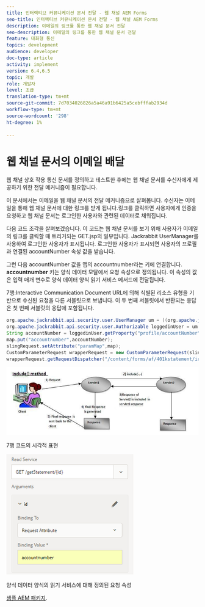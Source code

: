 ```yaml
---
title: 인터랙티브 커뮤니케이션 문서 전달 - 웹 채널 AEM Forms
seo-title: 인터랙티브 커뮤니케이션 문서 전달 - 웹 채널 AEM Forms
description: 이메일의 링크를 통한 웹 채널 문서 전달
seo-description: 이메일의 링크를 통한 웹 채널 문서 전달
feature: 대화형 통신
topics: development
audience: developer
doc-type: article
activity: implement
version: 6.4,6.5
topic: 개발
role: 개발자
level: 초급
translation-type: tm+mt
source-git-commit: 7d7034026826a5a46a91b6425a5cebfffab2934d
workflow-type: tm+mt
source-wordcount: '298'
ht-degree: 1%

---
```



# 웹 채널 문서의 이메일 배달

웹 채널 상호 작용 통신 문서를 정의하고 테스트한 후에는 웹 채널 문서를 수신자에게 제공하기 위한 전달 메커니즘이 필요합니다.

이 문서에서는 이메일을 웹 채널 문서의 전달 메커니즘으로 살펴봅니다. 수신자는 이메일을 통해 웹 채널 문서에 대한 링크를 받게 됩니다.링크를 클릭하면 사용자에게 인증을 요청하고 웹 채널 문서는 로그인한 사용자와 관련된 데이터로 채워집니다.

다음 코드 조각을 살펴보겠습니다. 이 코드는 웹 채널 문서를 보기 위해 사용자가 이메일의 링크를 클릭할 때 트리거되는 GET.jsp의 일부입니다. Jackrabbit UserManager를 사용하여 로그인한 사용자가 표시됩니다. 로그인한 사용자가 표시되면 사용자의 프로필과 연결된 accountNumber 속성 값을 받습니다.

그런 다음 accountNumber 값을 맵의 accountnumber라는 키에 연결합니다. **accountnumber** 키는 양식 데이터 모달에서 요청 속성으로 정의됩니다. 이 속성의 값은 입력 매개 변수로 양식 데이터 양식 읽기 서비스 메서드에 전달됩니다.

7행:Interactive Communication Document URL에 의해 식별된 리소스 유형을 기반으로 수신된 요청을 다른 서블릿으로 보냅니다. 이 두 번째 서블릿에서 반환되는 응답은 첫 번째 서블릿의 응답에 포함됩니다.

```java
org.apache.jackrabbit.api.security.user.UserManager um = ((org.apache.jackrabbit.api.JackrabbitSession) session).getUserManager();
org.apache.jackrabbit.api.security.user.Authorizable loggedinUser = um.getAuthorizable(session.getUserID());
String accountNumber = loggedinUser.getProperty("profile/accountNumber")[0].getString();
map.put("accountnumber",accountNumber);
slingRequest.setAttribute("paramMap",map);
CustomParameterRequest wrapperRequest = new CustomParameterRequest(slingRequest,"GET");
wrapperRequest.getRequestDispatcher("/content/forms/af/401kstatement/irastatement/channels/web.html").include(wrapperRequest, response);
```

![incedod](assets/includemethod.jpg)

7행 코드의 시각적 표현

![requestionparameter](assets/requestparameter.png)

양식 데이터 양식의 읽기 서비스에 대해 정의된 요청 속성


[샘플 AEM 패키지](assets/webchanneldelivery.zip).

